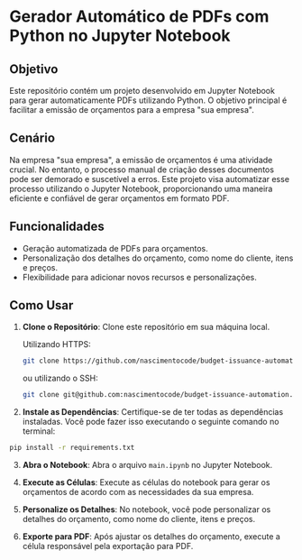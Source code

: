 # Gerador Automático de PDFs com Python no Jupyter Notebook

## Objetivo

Este repositório contém um projeto desenvolvido em Jupyter Notebook para gerar automaticamente PDFs utilizando Python. O objetivo principal é facilitar a emissão de orçamentos para a empresa "sua empresa".

## Cenário

Na empresa "sua empresa", a emissão de orçamentos é uma atividade crucial. No entanto, o processo manual de criação desses documentos pode ser demorado e suscetível a erros. Este projeto visa automatizar esse processo utilizando o Jupyter Notebook, proporcionando uma maneira eficiente e confiável de gerar orçamentos em formato PDF.

## Funcionalidades

- Geração automatizada de PDFs para orçamentos.
- Personalização dos detalhes do orçamento, como nome do cliente, itens e preços.
- Flexibilidade para adicionar novos recursos e personalizações.

## Como Usar

1. **Clone o Repositório**: Clone este repositório em sua máquina local.

    Utilizando HTTPS:
     ```bash
     git clone https://github.com/nascimentocode/budget-issuance-automation.git
     ```
  
     ou utilizando o SSH:
  
     ```bash
     git clone git@github.com:nascimentocode/budget-issuance-automation.git
     ```

2. **Instale as Dependências**: Certifique-se de ter todas as dependências instaladas. Você pode fazer isso executando o seguinte comando no terminal:

  ```bash
  pip install -r requirements.txt
  ```

3. **Abra o Notebook**: Abra o arquivo `main.ipynb` no Jupyter Notebook.

4. **Execute as Células**: Execute as células do notebook para gerar os orçamentos de acordo com as necessidades da sua empresa.

5. **Personalize os Detalhes**: No notebook, você pode personalizar os detalhes do orçamento, como nome do cliente, itens e preços.

6. **Exporte para PDF**: Após ajustar os detalhes do orçamento, execute a célula responsável pela exportação para PDF.
